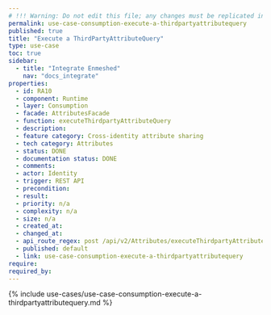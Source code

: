 ```yaml
---
# !!! Warning: Do not edit this file; any changes must be replicated in Excel !!!
permalink: use-case-consumption-execute-a-thirdpartyattributequery
published: true
title: "Execute a ThirdPartyAttributeQuery"
type: use-case
toc: true
sidebar:
  - title: "Integrate Enmeshed"
    nav: "docs_integrate"
properties:
  - id: RA10
  - component: Runtime
  - layer: Consumption
  - facade: AttributesFacade
  - function: executeThirdpartyAttributeQuery
  - description:
  - feature category: Cross-identity attribute sharing
  - tech category: Attributes
  - status: DONE
  - documentation status: DONE
  - comments:
  - actor: Identity
  - trigger: REST API
  - precondition:
  - result:
  - priority: n/a
  - complexity: n/a
  - size: n/a
  - created_at:
  - changed_at:
  - api_route_regex: post /api/v2/Attributes/executeThirdpartyAttributeQuery
  - published: default
  - link: use-case-consumption-execute-a-thirdpartyattributequery
require:
required_by:
---
```


{% include use-cases/use-case-consumption-execute-a-thirdpartyattributequery.md %}
